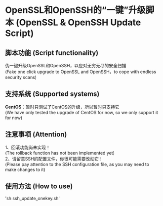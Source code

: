 # OpenSSL和OpenSSH的“一键”升级脚本 (OpenSSL & OpenSSH Update Script) 

## 脚本功能 (Script functionality)
伪一键升级OpenSSL和OpenSSH，以应对无穷无尽的安全扫描  
(Fake one click upgrade to OpenSSL and OpenSSH，to cope with endless security scans)

## 支持系统 (Supported systems)
**CentOS**：暂时只测试了CentOS的升级，所以暂时只支持它  
(We have only tested the upgrade of CentOS for now, so we only support it for now)

## 注意事项 (Attention)
1、回滚功能尚未实现！  
(The rollback function has not been implemented yet)  
2、请留意SSH的配置文件，你很可能需要改动它！  
(Please pay attention to the SSH configuration file, as you may need to make changes to it)

## 使用方法 (How to use)
'sh ssh_update_onekey.sh'
